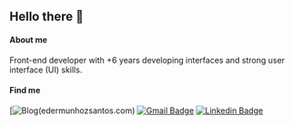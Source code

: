 ## Hello there 🤘

#### About me

Front-end developer with +6 years developing interfaces and strong user interface (UI) skills.

#### Find me

[![Blog](https://img.shields.io/badge/blog-https%3A%2F%2Federmunhozsantos.com%2F-orange)(edermunhozsantos.com)
[![Gmail Badge](https://img.shields.io/badge/-edermunhozsantos@gmail.com-c14438?style=flat-square&logo=Gmail&logoColor=white&link=mailto:edermunhozsantos@gmail.com)](mailto:edermunhozsantos@gmail.com)
[![Linkedin Badge](https://img.shields.io/badge/-LinkedIn-blue?style=flat-square&logo=Linkedin&logoColor=white&link=eder-munhoz-dos-santos-52965b66)](eder-munhoz-dos-santos-52965b66)
